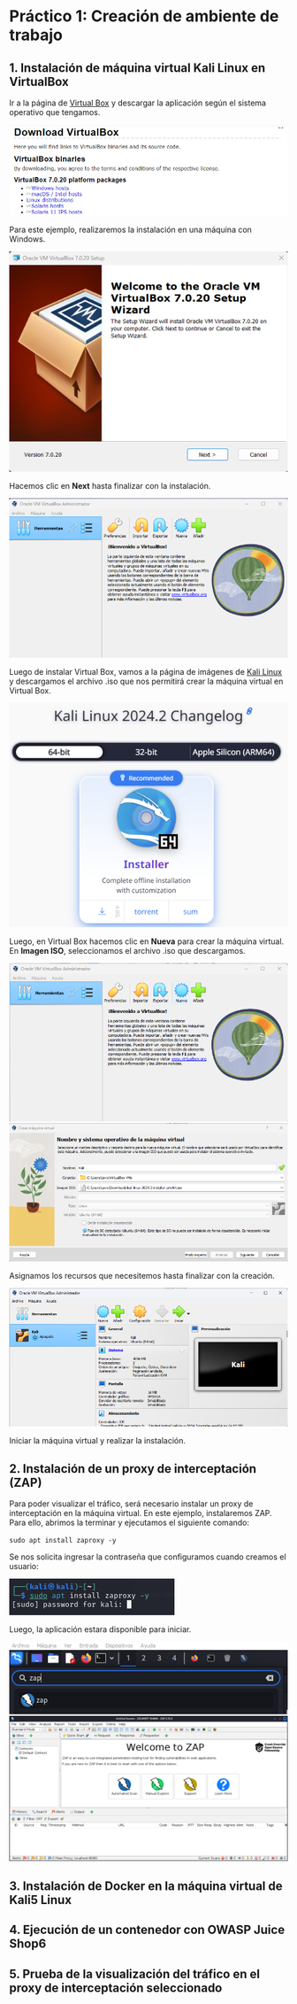 # Práctico 1: Creación de ambiente de trabajo

## 1. Instalación de máquina virtual Kali Linux en VirtualBox

Ir a la página de [Virtual Box](https://www.virtualbox.org/wiki/Downloads) y descargar la aplicación según el sistema operativo que tengamos.

![Image1](images/image1.png)

Para este ejemplo, realizaremos la instalación en una máquina con Windows.

![Image2](images/image2.png)

Hacemos clic en __Next__ hasta finalizar con la instalación.

![Image3](images/image3.png)

Luego de instalar Virtual Box, vamos a la página de imágenes de [Kali Linux](https://www.kali.org/get-kali/#kali-installer-images) y descargamos el archivo .iso que nos permitirá crear la máquina virtual en Virtual Box.

![Image4](images/image4.png)

Luego, en Virtual Box hacemos clic en __Nueva__ para crear la máquina virtual. En __Imagen ISO__, seleccionamos el archivo .iso que descargamos.

![Image5](images/image5.png)
![Image6](images/image6.png)

Asignamos los recursos que necesitemos hasta finalizar con la creación.

![Image7](images/image7.png)

Iniciar la máquina virtual y realizar la instalación.

## 2. Instalación de un proxy de interceptación (ZAP)

Para poder visualizar el tráfico, será necesario instalar un proxy de interceptación en la máquina virtual. En este ejemplo, instalaremos ZAP. Para ello, abrimos la terminar y ejecutamos el siguiente comando:

`sudo apt install zaproxy -y`

Se nos solicita ingresar la contraseña que configuramos cuando creamos el usuario:

![Image8](images/image8.png) 

Luego, la aplicación estara disponible para iniciar.

![Image9](images/image9.png)  
![Image10](images/image10.png)


## 3. Instalación de Docker en la máquina virtual de Kali5 Linux
## 4. Ejecución de un contenedor con OWASP Juice Shop6
## 5. Prueba de la visualización del tráfico en el proxy de interceptación seleccionado
